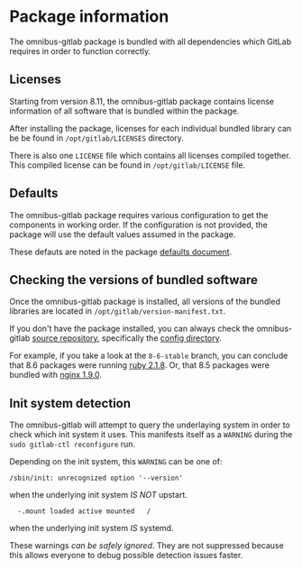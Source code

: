 # Package information

The omnibus-gitlab package is bundled with all dependencies which GitLab
requires in order to function correctly.

## Licenses

Starting from version 8.11, the omnibus-gitlab package contains license
information of all software that is bundled within the package.

After installing the package, licenses for each individual bundled library
can be be found in `/opt/gitlab/LICENSES` directory.

There is also one `LICENSE` file which contains all licenses compiled together.
This compiled license can be found in `/opt/gitlab/LICENSE` file.

## Defaults

The omnibus-gitlab package requires various configuration to get the
components in working order.
If the configuration is not provided, the package will use the default
values assumed in the package.

These defauts are noted in the package [defaults document](defaults.md).

## Checking the versions of bundled software

Once the omnibus-gitlab package is installed, all versions of the bundled
libraries are  located in `/opt/gitlab/version-manifest.txt`.

If you don't have the package installed, you can always check the omnibus-gitlab
[source repository], specifically the [config directory].

For example, if you take a look at the `8-6-stable` branch, you can conclude that
8.6 packages were running [ruby 2.1.8]. Or, that 8.5 packages were bundled
with [nginx 1.9.0].

## Init system detection

The omnibus-gitlab will attempt to query the underlaying system in order to
check which init system it uses.
This manifests itself as a `WARNING` during the `sudo gitlab-ctl reconfigure`
run.

Depending on the init system, this `WARNING` can be one of:

```
/sbin/init: unrecognized option '--version'
```

when the underlying init system *IS NOT* upstart.

```
  -.mount loaded active mounted   /
```

when the underlying init system *IS* systemd.

These warnings _can be safely ignored_. They are not suppressed because this
allows everyone to debug possible detection issues faster.

[source repository]: https://gitlab.com/gitlab-org/omnibus-gitlab/tree/master
[config directory]: https://gitlab.com/gitlab-org/omnibus-gitlab/tree/master/config
[ruby 2.1.8]: https://gitlab.com/gitlab-org/omnibus-gitlab/blob/8-6-stable/config/projects/gitlab.rb#L48
[nginx 1.9.0]: https://gitlab.com/gitlab-org/omnibus-gitlab/blob/8-5-stable/config/software/nginx.rb#L20

